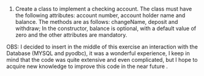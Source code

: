1.  Create a class to implement a checking account. The class must have the following attributes: account number, account holder name and balance. The methods are as follows: changeName, deposit and withdraw; In the constructor, balance is optional, with a default value of zero and the other attributes are mandatory.


 OBS: I decided to insert in the middle of this exercise an interaction with the Database (MYSQL and pyodbc), it was a wonderful experience, I keep in mind that the code was quite extensive and even complicated, but I hope to acquire new knowledge to improve this code in the near future .
